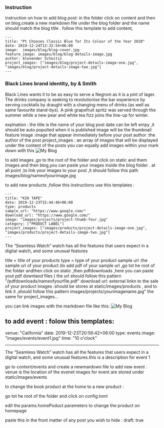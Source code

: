 ### Instruction

instruction on how to add blog post: in the folder click on content and then on blog,create a new markdown file under the blog folder and the name should match the blog title .
follow this template to add content,

```
---
title: "Pt Chooses Classic Blue for Its Colour of the Year 2020"
date: 2019-12-24T13:32:54+06:00
image:  images/blog/blog-cover.jpg      
feature_image: images/blog/blog-details-image.jpg
author: Alexender Schoitiz
project_images: ["images/blog/project-details-image-one.jpg", "images/blog/project-details-image-two.jpg"]
---
```

### Black Lines brand identity, by & Smith

Black Lines wants it to be as easy to serve a Negroni as it is a pint of lager. The drinks company is seeking to revolutionise the bar experience by serving cocktails by draught with a changing menu of drinks (as well as same favourite stand-bys). A pink grapefruit spritz was served through the summer while a new pear and white tea fizz joins the line-up for winter.


explnation :
the title is the name of your blog post
date can be left empy ,it should be auto populted when it is published
image will be the thumbnail
feature image :image that appear immediately before your post
author :the author of the post
project_images : an array of images that will be displayed under the content of the posts
you can equally add images within your mark down with this ![My Blog](/images/blog/blog-cover.jpg)


to add images ,go to the root of the folder and click on static and them images and then blog,you can paste your images inside the blog folder .
at all point ,to link your images to your post ,it should follow this path images/blog/nameofyourimage.jpg





to add new products ,follow this instructions 
use this templates :

```
---
title: "KIO TAPE"
date: 2019-12-23T15:44:46+06:00
type: products
sample_url: "https://www.google.com/"
download_url: "https://www.google.com/"
image: "images/projects/project-thumb-four.jpg"
category: ["PRODUCT LABEL"]
project_images: ["images/products/project-details-image-one.jpg", "images/products/project-details-image-two.jpg"]
---
```

The “Seamless Watch” watch has all the features that users expect in a digital watch, and some unusual features





title = title of your products
type = type of your product
sample url :the sample url of your product (to add pdf of your sample url ,go tot he root of the folder andthen click on static ,then pdfdownloads ,here you can paste yout pdf
downlaod files ) the url should follow this pattern "/pdfdownloads/nameofyourfile.pdf"
download url: external linkn to the sale of your product
images :should be stores at static/images/products    , and to link it ,should follow this pattern images/projects/yourimagename.jpg"
the same for project_images...

you can link images with the markdown file like this: ![My Blog](/images/products/pyspark.png)




to add event :
folow this templates:
---
venue: "California"
date: 2019-12-23T20:56:42+06:00
type: events
image: "images/events/event1.jpg"
time: "10 o'clock"

---

The “Seamless Watch” watch has all the features that users expect in a digital watch, and some unusual features.this is a description for event 1


go to content/events and create a newmardown file to add new event .
venue is the location of the evenet
images for event are stored under static/images/events





to change the book product at the home to a new product :

go tot he root of the folder and click on config.toml

edit the params.homePoduct parameters to change the product on homepage



paste this in the front matter of any post you wish to hide : draft: true


